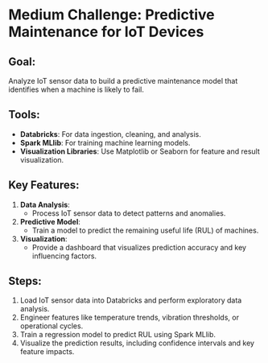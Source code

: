 # Medium Challenge: Predictive Maintenance for IoT Devices

## Goal:
Analyze IoT sensor data to build a predictive maintenance model that identifies when a machine is likely to fail.

## Tools:
- **Databricks**: For data ingestion, cleaning, and analysis.
- **Spark MLlib**: For training machine learning models.
- **Visualization Libraries**: Use Matplotlib or Seaborn for feature and result visualization.

## Key Features:
1. **Data Analysis**:
   - Process IoT sensor data to detect patterns and anomalies.
2. **Predictive Model**:
   - Train a model to predict the remaining useful life (RUL) of machines.
3. **Visualization**:
   - Provide a dashboard that visualizes prediction accuracy and key influencing factors.

## Steps:
1. Load IoT sensor data into Databricks and perform exploratory data analysis.
2. Engineer features like temperature trends, vibration thresholds, or operational cycles.
3. Train a regression model to predict RUL using Spark MLlib.
4. Visualize the prediction results, including confidence intervals and key feature impacts.